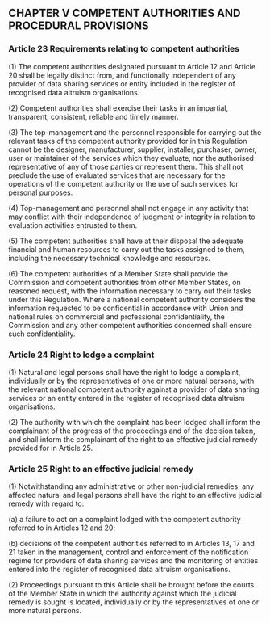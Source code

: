 ## CHAPTER V COMPETENT AUTHORITIES AND PROCEDURAL PROVISIONS

### Article 23 Requirements relating to competent authorities

(1) The competent authorities designated pursuant to Article 12 and Article 20 shall be legally distinct from, and functionally independent of any provider of data sharing services or entity included in the register of recognised data altruism organisations.

(2) Competent authorities shall exercise their tasks in an impartial, transparent, consistent, reliable and timely manner.

(3) The top-management and the personnel responsible for carrying out the relevant tasks of the competent authority provided for in this Regulation cannot be the designer, manufacturer, supplier, installer, purchaser, owner, user or maintainer of the services which they evaluate, nor the authorised representative of any of those parties or represent them. This shall not preclude the use of evaluated services that are necessary for the operations of the competent authority or the use of such services for personal purposes.

(4) Top-management and personnel shall not engage in any activity that may conflict with their independence of judgment or integrity in relation to evaluation activities entrusted to them.

(5) The competent authorities shall have at their disposal the adequate financial and human resources to carry out the tasks assigned to them, including the necessary technical knowledge and resources.

(6) The competent authorities of a Member State shall provide the Commission and competent authorities from other Member States, on reasoned request, with the information necessary to carry out their tasks under this Regulation. Where a national competent authority considers the information requested to be confidential in accordance with Union and national rules on commercial and professional confidentiality, the Commission and any other competent authorities concerned shall ensure such confidentiality.

### Article 24 Right to lodge a complaint

(1) Natural and legal persons shall have the right to lodge a complaint, individually or by the representatives of one or more natural persons, with the relevant national competent authority against a provider of data sharing services or an entity entered in the register of recognised data altruism organisations.

(2) The authority with which the complaint has been lodged shall inform the complainant of the progress of the proceedings and of the decision taken, and shall inform the complainant of the right to an effective judicial remedy provided for in Article 25.

### Article 25 Right to an effective judicial remedy

(1) Notwithstanding any administrative or other non-judicial remedies, any affected natural and legal persons shall have the right to an effective judicial remedy with regard to:

(a) a failure to act on a complaint lodged with the competent authority referred to in Articles 12 and 20;

(b) decisions of the competent authorities referred to in Articles 13, 17 and 21 taken in the management, control and enforcement of the notification regime for providers of data sharing services and the monitoring of entities entered into the register of recognised data altruism organisations.

(2) Proceedings pursuant to this Article shall be brought before the courts of the Member State in which the authority against which the judicial remedy is sought is located, individually or by the representatives of one or more natural persons.
